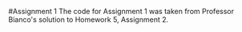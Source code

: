 
#Assignment 1
The code for Assignment 1 was taken from Professor Bianco's solution to Homework 5, Assignment 2. 
